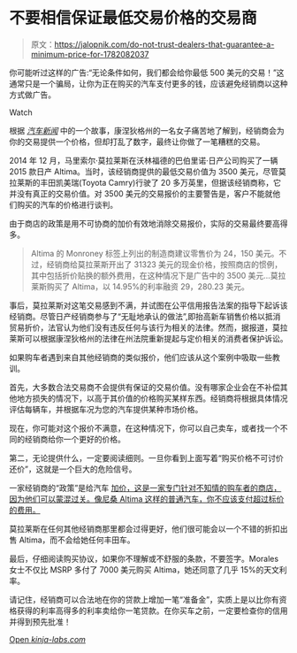 # 不要相信保证最低交易价格的交易商

> 原文：<https://jalopnik.com/do-not-trust-dealers-that-guarantee-a-minimum-price-for-1782082037>

你可能听过这样的广告:“无论条件如何，我们都会给你最低 500 美元的交易！”这通常只是一个骗局，让你为正在购买的汽车支付更多的钱，应该避免经销商以这种方式做广告。

Watch

根据 [*汽车新闻*](http://www.autonews.com/article/20160615/LEGALFILE/306159996/altima-deal-was-bad-bargain-but-nissan-dealer-disclosed-terms-court) 中的一个故事，康涅狄格州的一名女子痛苦地了解到，经销商会为你的交易提供一个价格，但却打乱了数字，最终让你做了一笔糟糕的交易。

2014 年 12 月，马里索尔·莫拉莱斯在沃林福德的巴伯里诺·日产公司购买了一辆 2015 款日产 Altima。当时，该经销商提供的最低交易价值为 3500 美元，尽管莫拉莱斯的丰田凯美瑞(Toyota Camry)行驶了 20 多万英里，但据该经销商称，它并没有真正的交易价值。对 3500 美元的交易报价的主要警告是，客户不能就他们购买的汽车的价格进行谈判。

由于商店的政策是用不可协商的加价有效地消除交易报价，实际的交易最终要高得多。

> Altima 的 Monroney 标签上列出的制造商建议零售价为 24，150 美元。不过，经销商给莫拉莱斯开出了 31323 美元的现金价格，按照商店的惯例，其中包括折价贴换的额外费用，在这种情况下是广告中的 3500 美元...莫拉莱斯购买了 Altima，以 14.95%的利率融资 29，280.23 美元。

事后，莫拉莱斯对这笔交易感到不满，并试图在公平信用报告法案的指导下起诉该经销商。尽管日产经销商参与了“无耻地承认的做法”,即抬高新车销售价格以抵消贸易折价，法官认为他们没有违反任何与该行为相关的法律。然而，据报道，莫拉莱斯可以根据康涅狄格州的法律在州法院重新提起与定价相关的消费者保护诉讼。

如果购车者遇到来自其他经销商的类似报价，他们应该从这个案例中吸取一些教训。

首先，大多数合法交易商不会提供有保证的交易价值。没有哪家企业会在不补偿其他地方损失的情况下，以高于其价值的价格购买某样东西。经销商将根据具体情况评估每辆车，并根据车况为您的汽车提供某种市场价格。

现在，你可能对这个报价不满意，在这种情况下，你可以自己卖车，或者找一个不同的经销商给你一个更好的价格。

第二，无论提供什么，一定要阅读细则。一旦你看到上面写着“购买价格不可讨价还价”，这就是一个巨大的危险信号。

一家经销商的“政策”是给汽车 [加价，这是一家专门针对不知情的购车者的商店，因为他们可以蒙混过关。像尼桑 Altima 这样的普通汽车，你不应该支付超过标价的费用。](https://jalopnik.com/how-to-spot-a-shady-car-dealer-1726958196)

莫拉莱斯在任何其他经销商那里都会过得更好，他们很可能会以一个不错的折扣出售 Altima，而不会给她任何丰田车。

最后，仔细阅读购买协议，如果你不理解或不舒服的条款，不要签字。Morales 女士不仅比 MSRP 多付了 7000 美元购买 Altima，她还同意了几乎 15%的天文利率。

请记住，经销商可以合法地在你的贷款上增加一笔“准备金”，实质上是以比你有资格获得的利率高得多的利率卖给你一笔贷款。在你买车之前，一定要检查你的信用并得到预先批准！

[Open *kinja-labs.com*](http://kinja-labs.com/related-widget/?posts=1753146375,1691566036,1778159802&title=Recommended%20stories)